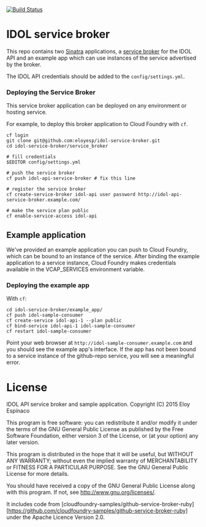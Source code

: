 [![Build Status](https://travis-ci.org/eloyesp/idol-service-broker.svg)](https://travis-ci.org/eloyesp/idol-service-broker)

IDOL service broker
===================

This repo contains two [Sinatra][] applications, a [service broker][] for the
IDOL API and an example app which can use instances of the service advertised
by the broker.

The IDOL API credentials should be added to the `config/settings.yml`.

### Deploying the Service Broker

This service broker application can be deployed on any environment or hosting
service.

For example, to deploy this broker application to Cloud Foundry with `cf`.

```
cf login
git clone git@github.com:eloyesp/idol-service-broker.git
cd idol-service-broker/service_broker

# fill credentials
$EDITOR config/settings.yml

# push the service broker
cf push idol-api-service-broker # fix this line

# register the service broker
cf create-service-broker idol-api user password http://idol-api-service-broker.example.com/

# make the service plan public
cf enable-service-access idol-api
```

Example application
-------------------

We've provided an example application you can push to Cloud Foundry, which can
be bound to an instance of the service. After binding the example
application to a service instance, Cloud Foundry makes credentials available in
the VCAP\_SERVICES environment variable.

### Deploying the example app

With `cf`:

```
cd idol-service-broker/example_app/
cf push idol-sample-consumer
cf create-service idol-api-1 --plan public 
cf bind-service idol-api-1 idol-sample-consumer
cf restart idol-sample-consumer
```

Point your web browser at `http://idol-sample-consumer.example.com` and you
should see the example app's interface. If the app has not been bound to
a service instance of the github-repo service, you will see a meaningful error.

  [Sinatra]: https://github.com/sinatra/sinatra
  [service broker]: http://docs.cloudfoundry.org/services/api.html

# License

IDOL API service broker and sample application.
Copyright (C) 2015  Eloy Espinaco

This program is free software: you can redistribute it and/or modify
it under the terms of the GNU General Public License as published by
the Free Software Foundation, either version 3 of the License, or
(at your option) any later version.

This program is distributed in the hope that it will be useful,
but WITHOUT ANY WARRANTY; without even the implied warranty of
MERCHANTABILITY or FITNESS FOR A PARTICULAR PURPOSE.  See the
GNU General Public License for more details.

You should have received a copy of the GNU General Public License
along with this program.  If not, see <http://www.gnu.org/licenses/>.

It includes code from
[cloudfoundry-samples/github-service-broker-ruby][https://github.com/cloudfoundry-samples/github-service-broker-ruby]
under the Apache Licence Version 2.0.
